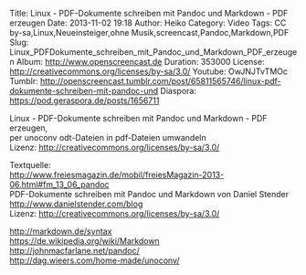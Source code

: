 Title: Linux - PDF-Dokumente schreiben mit Pandoc und Markdown - PDF erzeugen
Date: 2013-11-02 19:18
Author: Heiko
Category: Video
Tags: CC by-sa,Linux,Neueinsteiger,ohne Musik,screencast,Pandoc,Markdown,PDF
Slug: Linux_PDFDokumente_schreiben_mit_Pandoc_und_Markdown_PDF_erzeugen
Album: http://www.openscreencast.de
Duration: 353000
License: http://creativecommons.org/licenses/by-sa/3.0/
Youtube: OwJNJTvTMOc
Tumblr: http://openscreencast.tumblr.com/post/65811565746/linux-pdf-dokumente-schreiben-mit-pandoc-und
Diaspora: https://pod.geraspora.de/posts/1656711

Linux - PDF-Dokumente schreiben mit Pandoc und Markdown - PDF erzeugen,  
per unoconv odt-Dateien in pdf-Dateien umwandeln  
Lizenz: <http://creativecommons.org/licenses/by-sa/3.0/>  
  
Textquelle:  
<http://www.freiesmagazin.de/mobil/freiesMagazin-2013-06.html#fm_13_06_pandoc>  
PDF-Dokumente schreiben mit Pandoc und Markdown von Daniel Stender
<http://www.danielstender.com/blog>  
Lizenz: <http://creativecommons.org/licenses/by-sa/3.0/>  
  
<http://markdown.de/syntax>  
<https://de.wikipedia.org/wiki/Markdown>  
<http://johnmacfarlane.net/pandoc/>  
<http://dag.wieers.com/home-made/unoconv/>

